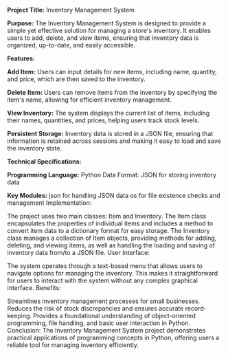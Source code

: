 **Project Title:** Inventory Management System

**Purpose:** The Inventory Management System is designed to provide a simple yet effective solution for managing a store's inventory. It enables users to add, delete, and view items, ensuring that inventory data is organized, up-to-date, and easily accessible.

**Features:**

**Add Item:** Users can input details for new items, including name, quantity, and price, which are then saved to the inventory.

**Delete Item:** Users can remove items from the inventory by specifying the item's name, allowing for efficient inventory management.

**View Inventory:** The system displays the current list of items, including their names, quantities, and prices, helping users track stock levels.

**Persistent Storage:** Inventory data is stored in a JSON file, ensuring that information is retained across sessions and making it easy to load and save the inventory state.

**Technical Specifications:**

**Programming Language:** Python
Data Format: JSON for storing inventory data

**Key Modules:**
json for handling JSON data
os for file existence checks and management
Implementation:

The project uses two main classes: Item and Inventory.
The Item class encapsulates the properties of individual items and includes a method to convert item data to a dictionary format for easy storage.
The Inventory class manages a collection of Item objects, providing methods for adding, deleting, and viewing items, as well as handling the loading and saving of inventory data from/to a JSON file.
User Interface:

The system operates through a text-based menu that allows users to navigate options for managing the inventory. This makes it straightforward for users to interact with the system without any complex graphical interface.
Benefits:

Streamlines inventory management processes for small businesses.
Reduces the risk of stock discrepancies and ensures accurate record-keeping.
Provides a foundational understanding of object-oriented programming, file handling, and basic user interaction in Python.
Conclusion: The Inventory Management System project demonstrates practical applications of programming concepts in Python, offering users a reliable tool for managing inventory efficiently.

